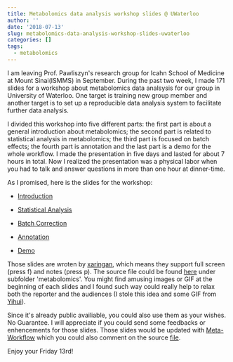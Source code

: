 ```yaml
---
title: Metabolomics data analysis workshop slides @ UWaterloo
author: ''
date: '2018-07-13'
slug: metabolomics-data-analysis-workshop-slides-uwaterloo
categories: []
tags:
  - metabolomics
---
```


I am leaving Prof. Pawliszyn's research group for Icahn School of Medicine at Mount Sinai(ISMMS) in September. During the past two week, I made 171 slides for a workshop about metabolomics data analsysis for our group in University of Waterloo. One target is training new group member and another target is to set up a reproducible data analysis system to facilitate further data analysis. 

I divided this workshop into five different parts: the first part is about a general introduction about metabolomics; the second part is related to statistical analysis in metabolomics; the third part is focused on batch effects; the fourth part is annotation and the last part is a demo for the whole workflow. I made the presentation in five days and lasted for about 7 hours in total. Now I realized the presentation was a physical labor when you had to talk and answer questions in more than one hour at dinner-time.

As I promised, here is the slides for the workshop:

- [Introduction](http://yufree.github.io/presentation/metabolomics/introduction#1)

- [Statistical Analysis](http://yufree.github.io/presentation/metabolomics/StatisticalAnalysis#1)

- [Batch Correction](http://yufree.github.io/presentation/metabolomics/BatchCorrection#1)

- [Annotation](http://yufree.github.io/presentation/metabolomics/Annotation#1)

- [Demo](http://yufree.github.io/presentation/metabolomics/demo#1)

Those slides are wroten by [xaringan](https://github.com/yihui/xaringan), which means they support full screen (press f) and notes (press p). The source file could be found [here](https://github.com/yufree/presentation) under subfolder 'metabolomics'. You might find amusing images or GIF at the beginning of each slides and I found such way could really help to relax both the reporter and the audiences (I stole this idea and some GIF from [Yihui](https://yihui.name/en/2017/05/gifs/)).

Since it's already public availiable, you could also use them as your wishes. No Guarantee. I will appreciate if you could send some feedbacks or enhencements for those slides. Those slides would be updated with [Meta-Workflow](https://yufree.cn/metaworkflow/) which you could also comment on the source [file](https://github.com/yufree/metaworkflow).

Enjoy your Friday 13rd!